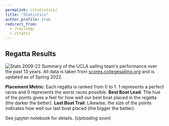 ```yaml
---
permalink: /statistics/
title: "Statistics"
author_profile: true
redirect_from: 
  - /sailing/
  - /stats/
---
```

Regatta Results
---

![Stats 2009-22](https://imgur.com/pCLD8oj.png)
Summary of the UCLA sailing team's performance over the past 13 years. All data is taken from [scores.collegesailing.org](https://scores.collegesailing.org/) and is updated as of Spring 2022.


**Placement Metric**: Each regatta is ranked from 0 to 1. 1 represents a perfect races and 0 represents the worst races possible.
**Best Boat Lead**: The hue of the points gives a feel for how well our best boat placed in the regatta (the darker the better).
**Last Boat Trail**: Likewise, the size of the points indicates how well our last boat placed (the bigger the better).


See jupyter notebook for details. (_Uploading soon_)
